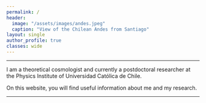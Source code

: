 ```yaml
---
permalink: /
header:
  image: "/assets/images/andes.jpeg"
  caption: "View of the Chilean Andes from Santiago"
layout: single
author_profile: true
classes: wide
---
```



----------------------------------------


I am a theoretical cosmologist and currently a postdoctoral researcher at the Physics Institute of Universidad Católica de Chile.

On this website, you will find useful information about me and my research.


----------------------------------------

<div id="clustrmap-container">
<script type='text/javascript' id='clustrmaps' src='//cdn.clustrmaps.com/map_v2.js?cl=808080&w=360&t=n&d=2HYtPSKFus7jrqVYFHOqRaCPyFzeZ7V9rm6Q1z2qkrg&co=f3f3f3&ct=808080&cmo=a15906&cmn=d47506'></script>
</div>